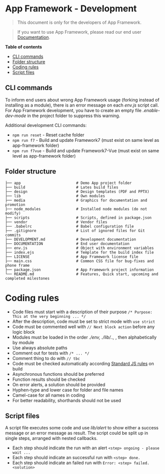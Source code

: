 # App Framework - Development

> This document is only for the developers of App Framework.

> If you want to use App Framework, please read our end user [Documentation](DOCUMENTATION.md).

**Table of contents**

- [CLI commands](#cli-commands)
- [Folder structure](#folder-structure)
- [Coding rules](#coding-rules)
- [Script files](#script-files)

## CLI commands

To inform end users about wrong App Framework usage (forking instead of installing as a module), there is an error message on each *env.js* script call. For App Framework development, you have to create an empty file *.enable-dev-mode* in the project folder to suppress this warning.

Additional development CLI commands:

- `npm run reset` - Reset cache folder
- `npm run f7` - Build and update Framework7 (must exist on same level as app-framework folder)
- `npm run f7vue` - Build and update Framework7-Vue (must exist on same level as app-framework folder)

## Folder structure

```
├── app                         # Demo App project folder
├── build                       # Lates build files
├── design                      # Design templates (PDF and PPTX)
├── lib                         # Own modules
├── media                       # Graphics for documentation and promotion
├── node_modules                # Installed node modules (do not modify)
├── scripts                     # Scripts, defined in package.json
├── vendor                      # Vendor files
├── .babelrc                    # Babel configuration file
├── .gitignore                  # List of ignored files for Git commits
├── DEVELOPMENT.md              # Development documentation
├── DOCUMENTATION               # End user documentation
├── env.js                      # Object with environment variables
├── index.ejs                   # Template for the build index file
├── LICENSE                     # App Framework license file
├── main.css                    # Common CSS file for bug-fixes and phone frame
├── package.json                # App Framework project information
└── README.md                   # Features, Quick start, upcoming and completed milestones
```
# Coding rules

- Code files must start with a description of their purpose `/* Purpose: This at the very beginning ... */`
- After the description, code must be set to strict mode with `use strict`
- Code must be commented well with `// Next block action` before any logic block
- Modules must be loaded in the order *./env, ./lib/.., <npm>*, then alphabetically by module
- Use always absolute paths
- Comment out for tests with `/* ... */`
- Comment thing to do with `// tbc`
- Code must be checked automatically according [Standard JS rules](http://standardjs.com/) on build
- Asynchronous functions should be preferred
- Function results should be checked
- On error alerts, a solution should be provided
- Hyphen-type and lower case for folder and file names
- Camel-case for all names in coding
- For better readability, shorthands should not be used

## Script files

A script file executes some code and use *lib/alert* to show either a success message or an error message as result. The script could be split up in single steps, arranged with nested callbacks.

- Each step should indicate the run with an alert `<step> ongoing - please wait ...`
- Each step should indicate an successful run with `<step> done.`
- Each step should indicate an failed run with `Error: <step> failed. <solution>`
